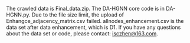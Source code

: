 The crawled data is Final_data.zip.
The DA-HGNN core code is in DA-HGNN.py. Due to the file size limit, the upload of Enhangce_adjacency_matrix.csv failed.
allnodes_enhancement.csv is the data set after data enhancement, which is D1.
If you have any questions about the data set or code, please contact: isczhen@163.com.
